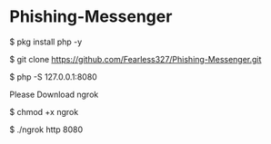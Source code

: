 # Phishing-Messenger


$ pkg install php -y

$ git clone https://github.com/Fearless327/Phishing-Messenger.git

$ php -S 127.0.0.1:8080

Please Download ngrok

$ chmod +x ngrok

$ ./ngrok http 8080

